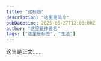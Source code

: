 ```yaml
---
title: "这标题"
description: "这里是简介"
pubDatetime: 2025-06-27T12:00:00Z
author: "这里是作者名"
tags: ["这里是标签", "生活"]
---
```

这里是正文……
